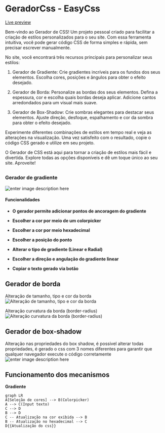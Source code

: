 
<h1>GeradorCss - EasyCss</h1>

<a href="nicolasbispo.github.io/GeradorCss/">Live preview</a>

Bem-vindo ao Gerador de CSS! Um projeto pessoal criado para facilitar a criação de estilos personalizados para o seu site. Com essa ferramenta intuitiva, você pode gerar código CSS de forma simples e rápida, sem precisar escrever manualmente.

No site, você encontrará três recursos principais para personalizar seus estilos:

1.  Gerador de Gradiente: Crie gradientes incríveis para os fundos dos seus elementos. Escolha cores, posições e ângulos para obter o efeito desejado.
    
2.  Gerador de Borda: Personalize as bordas dos seus elementos. Defina a espessura, cor e escolha quais bordas deseja aplicar. Adicione cantos arredondados para um visual mais suave.
    
3.  Gerador de Box-Shadow: Crie sombras elegantes para destacar seus elementos. Ajuste direção, desfoque, espalhamento e cor da sombra para obter o efeito desejado.
    

Experimente diferentes combinações de estilos em tempo real e veja as alterações na visualização. Uma vez satisfeito com o resultado, copie o código CSS gerado e utilize em seu projeto.

O Gerador de CSS está aqui para tornar a criação de estilos mais fácil e divertida. Explore todas as opções disponíveis e dê um toque único ao seu site. Aproveite!

## <h3>Gerador de gradiente</h3>

![enter image description here](https://i.ibb.co/7tJTbH9/image-2023-05-18-194447511.png)

<h4>Funcionalidades<h4>

 - <p>O gerador permite adicionar pontos de ancoragem do gradiente</p>
 - <p>Escolher a cor por meio de um colorpicker</p>
 - <p>Escolher a cor por meio hexadecimal</p>
 - <p>Escolher a posição do ponto</p>
 - <p>Alterar o tipo de gradiente (Linear e Radial)</p>
 - <p>Escolher a direção e angulação do gradiente linear</p>
 - **Copiar o texto gerado via botão**

## Gerador de borda
Alteração de tamanho, tipo e cor da borda
![Alteração de tamanho, tipo e cor da borda](https://i.ibb.co/TvLgnLH/image-2023-05-18-200511373.png)

Alteração curvatura da borda (border-radius)
![Alteração curvatura da borda (border-radius)](https://i.ibb.co/d4MmGt5/image-2023-05-18-200644478.png)



## Gerador de box-shadow
Alteração nas propriedades do box shadow, é possivel alterar todas propriedades, é gerado o css com 3 nomes diferentes para garantir que qualquer navegador execute o código corretamente
![enter image description here](https://i.ibb.co/qJkV2GH/image-2023-05-18-200943679.png)


## Funcionamento dos mecanismos

**Gradiente**

```mermaid
graph LR
A[Seleção de cores] --> B(Colorpicker)
A --> C(Input texto)
C --> D
B --> D
C -- Atualização na cor exibida --> B
B -- Atualização no hexadecimal --> C
D{{Atualização do css}}
```
